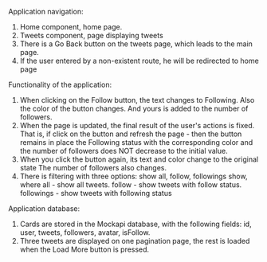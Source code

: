Application navigation:

1.  Home component, home page.
2.  Tweets component, page displaying tweets
3.  There is a Go Back button on the tweets page, which leads to the main page.
4.  If the user entered by a non-existent route, he will be redirected to home
    page

Functionality of the application:

1.  When clicking on the Follow button, the text changes to Following. Also the
    color of the button changes. And yours is added to the number of followers.
2.  When the page is updated, the final result of the user's actions is fixed.
    That is, if click on the button and refresh the page - then the button
    remains in place the Following status with the corresponding color and the
    number of followers does NOT decrease to the initial value.
3.  When you click the button again, its text and color change to the original
    state The number of followers also changes.
4.  There is filtering with three options: show all, follow, followings show,
    where all - show all tweets. follow - show tweets with follow status.
    followings - show tweets with following status

Application database:

1. Cards are stored in the Mockapi database, with the following fields: id,
   user, tweets, followers, avatar, isFollow.
2. Three tweets are displayed on one pagination page, the rest is loaded when
   the Load More button is pressed.
